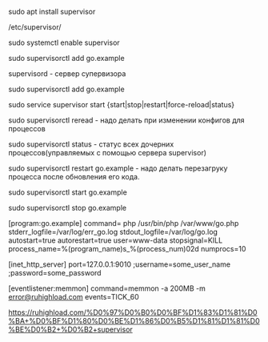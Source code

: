 sudo apt install supervisor

/etc/supervisor/

sudo systemctl enable supervisor

sudo supervisorctl add go.example

supervisord - сервер супервизора

sudo supervisorctl add go.example

sudo service supervisor start {start|stop|restart|force-reload|status}

sudo supervisorctl reread - надо делать при изменении конфигов для процессов

sudo supervisorctl status - статус всех дочерних процессов(управляемых с помощью сервера supervisor)

sudo supervisorctl restart go.example - надо делать перезагруку процесса после обновления его кода.

sudo supervisorctl start go.example

sudo supervisorctl stop go.example

[program:go.example]
command= php /usr/bin/php /var/www/go.php
stderr_logfile=/var/log/err_go.log
stdout_logfile=/var/log/go.log
autostart=true
autorestart=true
user=www-data
stopsignal=KILL
process_name=%(program_name)s_%(process_num)02d
numprocs=10

[inet_http_server]
port=127.0.0.1:9010
;username=some_user_name
;password=some_password

[eventlistener:memmon]
command=memmon -a 200MB -m error@ruhighload.com
events=TICK_60

https://ruhighload.com/%D0%97%D0%B0%D0%BF%D1%83%D1%81%D0%BA+%D0%BF%D1%80%D0%BE%D1%86%D0%B5%D1%81%D1%81%D0%BE%D0%B2+%D0%B2+supervisor